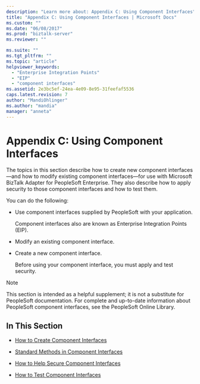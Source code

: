 ```yaml
---
description: "Learn more about: Appendix C: Using Component Interfaces"
title: "Appendix C: Using Component Interfaces | Microsoft Docs"
ms.custom: ""
ms.date: "06/08/2017"
ms.prod: "biztalk-server"
ms.reviewer: ""

ms.suite: ""
ms.tgt_pltfrm: ""
ms.topic: "article"
helpviewer_keywords: 
  - "Enterprise Integration Points"
  - "EIP"
  - "component interfaces"
ms.assetid: 2e3bc5ef-24ea-4e09-8e95-31feefaf5536
caps.latest.revision: 7
author: "MandiOhlinger"
ms.author: "mandia"
manager: "anneta"
---
```

# Appendix C: Using Component Interfaces
The topics in this section describe how to create new component interfaces—and how to modify existing component interfaces—for use with Microsoft BizTalk Adapter for PeopleSoft Enterprise. They also describe how to apply security to those component interfaces and how to test them.  
  
 You can do the following:  
  
- Use component interfaces supplied by PeopleSoft with your application.  
  
   Component interfaces also are known as Enterprise Integration Points (EIP).  
  
- Modify an existing component interface.  
  
- Create a new component interface.  
  
  Before using your component interface, you must apply and test security.  
  
> [!NOTE]
>  This section is intended as a helpful supplement; it is not a substitute for PeopleSoft documentation. For complete and up-to-date information about PeopleSoft component interfaces, see the PeopleSoft Online Library.  
  
## In This Section  
  
-   [How to Create Component Interfaces](../core/how-to-create-component-interfaces.md)  
  
-   [Standard Methods in Component Interfaces](../core/standard-methods-in-component-interfaces.md)  
  
-   [How to Help Secure Component Interfaces](../core/how-to-help-secure-component-interfaces.md)  
  
-   [How to Test Component Interfaces](../core/how-to-test-component-interfaces.md)
